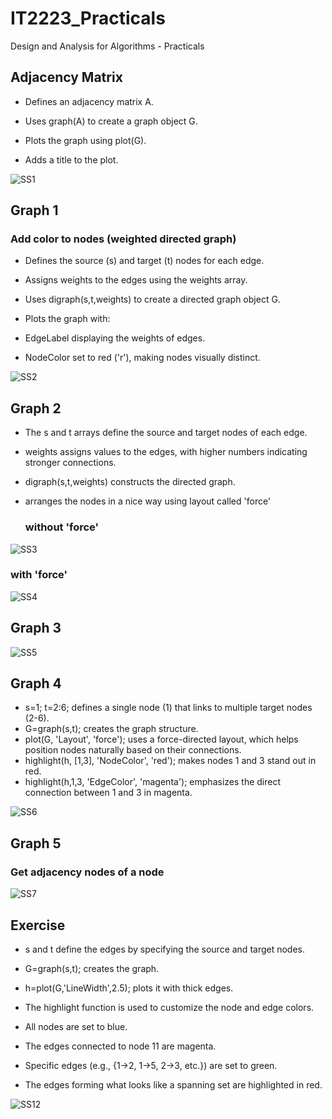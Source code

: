 
# IT2223_Practicals

Design and Analysis for Algorithms - Practicals

## Adjacency Matrix

- Defines an adjacency matrix A.
  
- Uses graph(A) to create a graph object G.
  
- Plots the graph using plot(G).
  
- Adds a title to the plot.

![SS1](https://github.com/user-attachments/assets/ed197c8e-9331-4ee0-a5a3-9fc111690e54)

## Graph 1

 ### Add color to nodes (weighted directed graph)
 
 
- Defines the source (s) and target (t) nodes for each edge.
  
- Assigns weights to the edges using the weights array.
  
- Uses digraph(s,t,weights) to create a directed graph object G.
  
- Plots the graph with:
  
- EdgeLabel displaying the weights of edges.
  
- NodeColor set to red ('r'), making nodes visually distinct.


![SS2](https://github.com/user-attachments/assets/f70b5705-2ad8-4fe9-8796-c7184c58d8b7)


## Graph 2

- The s and t arrays define the source and target nodes of each edge.
  
- weights assigns values to the edges, with higher numbers indicating stronger connections.
  
- digraph(s,t,weights) constructs the directed graph.

- arranges the nodes in a nice way using layout called 'force'

  ### without 'force'

![SS3](https://github.com/user-attachments/assets/f40ad4e3-0fc3-447f-9345-ddb0570ea550)


 ### with 'force'

 ![SS4](https://github.com/user-attachments/assets/7186bd4b-1132-40f6-9ef1-8c5adde8fcb4)



## Graph 3



![SS5](https://github.com/user-attachments/assets/4e52d7c3-08bc-41bd-9634-1fc699a31132)



## Graph 4

- s=1; t=2:6; defines a single node (1) that links to multiple target nodes (2-6).
- G=graph(s,t); creates the graph structure.
- plot(G, 'Layout', 'force'); uses a force-directed layout, which helps position nodes naturally based on their connections.
- highlight(h, [1,3], 'NodeColor', 'red'); makes nodes 1 and 3 stand out in red.
- highlight(h,1,3, 'EdgeColor', 'magenta'); emphasizes the direct connection between 1 and 3 in magenta.

![SS6](https://github.com/user-attachments/assets/79760dcb-0a8a-41ed-b5fc-e0e47b97112a)


## Graph 5

### Get adjacency nodes of a node

![SS7](https://github.com/user-attachments/assets/8c874a57-9693-4db2-aba1-77528ba7a3c2)


## Exercise


- s and t define the edges by specifying the source and target nodes.
  
- G=graph(s,t); creates the graph.
  
- h=plot(G,'LineWidth',2.5); plots it with thick edges.
  
- The highlight function is used to customize the node and edge colors.
  
- All nodes are set to blue.
  
- The edges connected to node 11 are magenta.
  
- Specific edges (e.g., {1→2, 1→5, 2→3, etc.}) are set to green.
  
- The edges forming what looks like a spanning set are highlighted in red.


![SS12](https://github.com/user-attachments/assets/fde7d2e7-4fdc-444b-8600-376f6f52cbfd)


